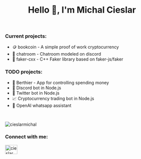 <h1 align="center">Hello 👋, I'm Michal Cieslar</h1>

<br/>

<h3>Current projects:</h3>
<ul>
  <li>🪙 bookcoin - A simple proof of work cryptocurrency</li>
  <li>📨 chatroom - Chatroom modeled on discord</li>
  <li>🤡 faker-cxx - C++ Faker library based on faker-js/faker</li>
</ul>


<h3>TODO projects:</h3>
<ul>
  <li>🏦 Berthier - App for controlling spending money</li>
  <li>🤖 Discord bot in Node.js</li>
  <li>🤖 Twitter bot in Node.js</li>
  <li>📈 Cryptocurrency trading bot in Node.js</li>
  <li>🤖 OpenAI whatsapp assistant</li>
</ul>

<br/>

<p><img src="https://github-readme-stats.vercel.app/api/top-langs?username=cieslarmichal&show_icons=true&theme=gruvbox&locale=en&layout=compact" alt="cieslarmichal" /></p>

<h3>Connect with me:</h3>
<p align="left">
<a href="https://www.linkedin.com/in/cieslarmichal" target="blank"><img align="center" src="https://raw.githubusercontent.com/rahuldkjain/github-profile-readme-generator/master/src/images/icons/Social/linked-in-alt.svg" alt="cieslarmichal" height="30" width="40" /></a>
</p>
